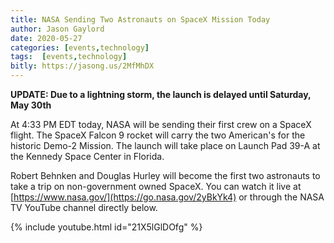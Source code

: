 ```yaml
---
title: NASA Sending Two Astronauts on SpaceX Mission Today
author: Jason Gaylord
date: 2020-05-27
categories: [events,technology]
tags:  [events,technology]
bitly: https://jasong.us/2MfMhDX
---
```


**UPDATE: Due to a lightning storm, the launch is delayed until Saturday, May 30th**

At 4:33 PM EDT today, NASA will be sending their first crew on a SpaceX flight. The SpaceX Falcon 9 rocket will carry the two American's for the historic Demo-2 Mission. The launch will take place on Launch Pad 39-A at the Kennedy Space Center in Florida.

Robert Behnken and Douglas Hurley will become the first two astronauts to take a trip on non-government owned SpaceX. You can watch it live at [https://www.nasa.gov/](https://go.nasa.gov/2yBkYk4) or through the NASA TV YouTube channel directly below.

{% include youtube.html id="21X5lGlDOfg" %}

<img src="https://cdn.jasongaylord.com/images/2020/05/27/nasa-live.jpg" alt="NASA Live Official Stream of NASA TV" style="display: none;" />